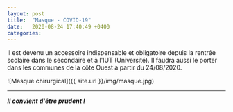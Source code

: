 ```yaml
---
layout: post
title:  "Masque - COVID-19"
date:   2020-08-24 17:40:49 +0400
categories: 
---
```



Il est devenu un accessoire indispensable et obligatoire depuis la rentrée scolaire dans le secondaire et à l'IUT (Université). Il faudra aussi le porter dans les communes de la côte Ouest à partir du 24/08/2020.

![Masque chirurgical]({{ site.url }}/img/masque.jpg)

---

***Il convient d'être prudent !***
